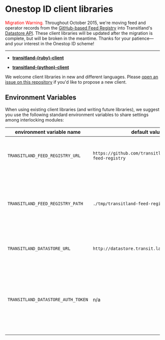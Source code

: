 # Onestop ID client libraries

<span style="color:red;">Migration Warning.</span> Throughout October 2015, we're moving feed and operator records from the [GitHub-based Feed Registry](https://github.com/transitland/transitland-feed-registry) into Transitland's [Datastore API](https://github.com/transitland/transitland-datastore/blob/master/README.md#api-endpoints). These client libraries will be updated after the migration is complete, but will be broken in the meantime. Thanks for your patience&mdash;and your interest in the Onestop ID scheme!

---

* [**transitland-(ruby)-client**](https://github.com/transitland/transitland-ruby-client)

* [**transitland-(python)-client**](https://github.com/transitland/transitland-python-client)

We welcome client libraries in new and different languages. Please [open an issue on this repository](https://github.com/transitland/onestop-id-scheme/issues/new) if you'd like to propose a new client.

## Environment Variables

When using existing client libraries (and writing future libraries), we suggest you use the following standard environment variables to share settings among interlocking modules:

environment variable name | default value | notes
------------------------- | ------------- | -----
`TRANSITLAND_FEED_REGISTRY_URL` | `https://github.com/transitland/transitland-feed-registry` | override if you need to work with a branch or a fork
`TRANSITLAND_FEED_REGISTRY_PATH` | `./tmp/transitland-feed-registry` | look here for a copy of the Feed Registry repo, before clone'ing a copy of the remote
`TRANSITLAND_DATASTORE_URL` | `http://datastore.transit.land/api/v1` | where to query for data or create changesets
`TRANSITLAND_DATASTORE_AUTH_TOKEN` | n/a | auth tokens are necessary to write to the Datastore (create a changeset or trigger a "feed eater" job)
